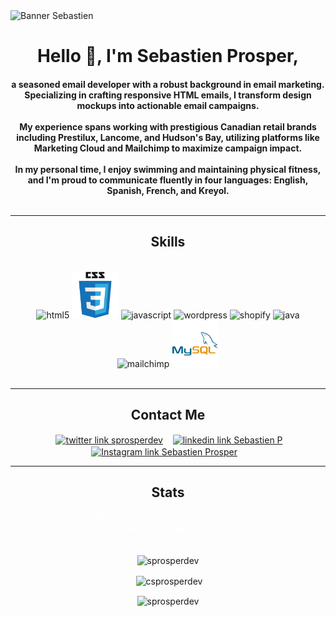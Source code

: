 


<img src="https://i.ibb.co/nQq8crf/Black-Technology-Linked-In-Banner.png" alt="Banner Sebastien" /> 

<h1 align="center">Hello 👋, I'm Sebastien Prosper,</h1>
<h4 align="center">a seasoned email developer with a robust background in email marketing. Specializing in crafting responsive HTML emails, I transform design mockups into actionable email campaigns.<br><br>
My experience spans working with prestigious Canadian retail brands including Prestilux, Lancome, and Hudson's Bay, utilizing platforms like Marketing Cloud and Mailchimp to maximize campaign impact.
<br>
<br>
In my personal time, I enjoy swimming and maintaining physical fitness, and I'm proud to communicate fluently in four languages: English, Spanish, French, and Kreyol.
<br>
<br
 Let's build something exceptional!   </h4>










<hr>


<!-- TECHS -->

<h2 align="center">Skills</h2>

<div align="center">
            <br>
                <div align="center" >  
                  <img src="https://i.ibb.co/7VfsPN2/html.png" alt="html5" width="75" height="75"/> 
                  <img src="https://raw.githubusercontent.com/devicons/devicon/master/icons/css3/css3-original-wordmark.svg" alt="css3" width="75" height="75"/>
                  <img src="https://i.ibb.co/6BRmwVY/javascript-logo-transparent-logo-javascript-images-3.png" alt="javascript" width="75" height="75"/>
                  <img src="https://i.ibb.co/pnBdrZ2/wordpress-logo-png-transparent-wordpress-logo-images-pluspng-6.png" alt="wordpress" width="75" height="75"/>
                 <img src="https://i.ibb.co/Wx7085J/shopify-logo-png-transparent.png" alt="shopify" width="70" height="70"/> 
<!--                   <img src="https://i.ibb.co/Zhws3GN/photoshop-cc-splash-png-logo-3.png" alt="photoshop" width="75" height="75"/> -->
                  <img src="https://i.ibb.co/ctrZMg3/java-logo-1.png" alt="java" width="75" height="75"/> 
                   <img src="https://i.ibb.co/0Ykbbv8/58417f6ba6515b1e0ad75a2b.png" alt="mailchimp" width="75" height="75"/>                  
                  <img src="https://raw.githubusercontent.com/devicons/devicon/master/icons/mysql/mysql-original-wordmark.svg" alt="mysql" width="75" height="75"/>
                                  
                       
                   
     

   </div>

<br>
<hr>

<!-- PROJECTS -->




<!-- SOCIALS -->

<h2 align="center">Contact Me</h2>
<p align="center">
	&nbsp&nbsp&nbsp
	<a href="https://twitter.com/sprosperdev" target="_blank"><img align="center" src="https://raw.githubusercontent.com/rahuldkjain/github-profile-readme-generator/master/src/images/icons/Social/twitter.svg" alt="twitter link sprosperdev" height="30" width="40" target="_blank" /></a>&nbsp&nbsp&nbsp
<a href="https://linkedin.com/in/sebastienprosper" target="_blank"><img align="center" src="https://raw.githubusercontent.com/rahuldkjain/github-profile-readme-generator/master/src/images/icons/Social/linked-in-alt.svg" alt="linkedin link Sebastien P" height="30" width="40" /></a>&nbsp&nbsp&nbsp
<a href="https://instagram.com/sprosperdev" target="_blank"><img align="center" src="https://raw.githubusercontent.com/rahuldkjain/github-profile-readme-generator/master/src/images/icons/Social/instagram.svg" alt="Instagram link Sebastien Prosper" height="30" width="40" /></a>&nbsp&nbsp&nbsp

</p>

<hr>


<!-- STATS -->
<div align="center" margin="100px 0 0 0">

<h2 align="center">Stats</h2>
<h6 style="color:white">These stats are ONLY for public repos. It doesn't show private stats on projects for previous employers and clients.</h6>

  <p><img align="center" src="https://github-readme-stats.vercel.app/api/top-langs?username=sprosperdev&show_icons=true&locale=en&layout=compact" alt="sprosperdev" /></p>

  <p>&nbsp;<img align="center" src="https://github-readme-stats.vercel.app/api?username=sprosperdev&show_icons=true&locale=en" alt="csprosperdev" /></p>

  <p><img align="center" src="https://github-readme-streak-stats.herokuapp.com/?user=sprosperdev&" alt="sprosperdev" /></p>
</div>
<br>





